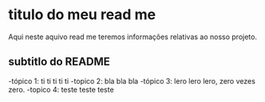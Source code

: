 # titulo do meu read me

Aqui neste aquivo read me teremos informações relativas ao nosso projeto.

## subtitlo do README

-tópico 1: ti ti ti ti ti
-topico 2: bla bla bla
-tópico 3: lero lero lero, zero vezes zero.
-topico 4: teste teste teste 